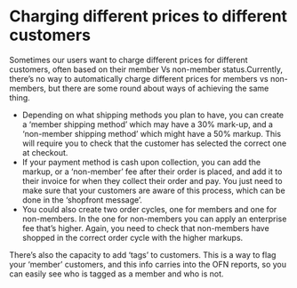 # Charging different prices to different customers

Sometimes our users want to charge different prices for different customers, often based on their member Vs non-member status.Currently, there’s no way to automatically charge different prices for members vs non-members, but there are some round about ways of achieving the same thing.

* Depending on what shipping methods you plan to have, you can create a ‘member shipping method’ which may have a 30% mark-up, and a ‘non-member shipping method’ which might have a 50% markup. This will require you to check that the customer has selected the correct one at checkout.
* If your payment method is cash upon collection, you can add the markup, or a ‘non-member’ fee after their order is placed, and add it to their invoice for when they collect their order and pay. You just need to make sure that your customers are aware of this process, which can be done in the ‘shopfront message’.
* You could also create two order cycles, one for members and one for non-members. In the one for non-members you can apply an enterprise fee that’s higher. Again, you need to check that non-members have shopped in the correct order cycle with the higher markups.

There’s also the capacity to add ‘tags’ to customers. This is a way to flag your ‘member’ customers, and this info carries into the OFN reports, so you can easily see who is tagged as a member and who is not.

